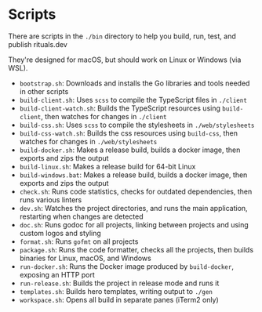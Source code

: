 # Scripts

There are scripts in the `./bin` directory to help you build, run, test, and publish rituals.dev

They're designed for macOS, but should work on Linux or Windows (via WSL).

- `bootstrap.sh`: Downloads and installs the Go libraries and tools needed in other scripts
- `build-client.sh`: Uses `scss` to compile the TypeScript files in `./client`
- `build-client-watch.sh`: Builds the TypeScript resources using `build-client`, then watches for changes in `./client`
- `build-css.sh`: Uses `scss` to compile the stylesheets in `./web/stylesheets`
- `build-css-watch.sh`: Builds the css resources using `build-css`, then watches for changes in `./web/stylesheets`
- `build-docker.sh`: Makes a release build, builds a docker image, then exports and zips the output
- `build-linux.sh`: Makes a release build for 64-bit Linux
- `build-windows.bat`: Makes a release build, builds a docker image, then exports and zips the output
- `check.sh`: Runs code statistics, checks for outdated dependencies, then runs various linters
- `dev.sh`: Watches the project directories, and runs the main application, restarting when changes are detected
- `doc.sh`: Runs godoc for all projects, linking between projects and using custom logos and styling
- `format.sh`: Runs `gofmt` on all projects
- `package.sh`: Runs the code formatter, checks all the projects, then builds binaries for Linux, macOS, and Windows
- `run-docker.sh`: Runs the Docker image produced by `build-docker`, exposing an HTTP port
- `run-release.sh`: Builds the project in release mode and runs it
- `templates.sh`: Builds hero templates, writing output to `./gen`
- `workspace.sh`: Opens all build in separate panes (iTerm2 only)
